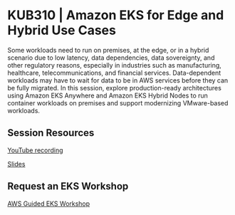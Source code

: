 # KUB310 | Amazon EKS for Edge and Hybrid Use Cases
Some workloads need to run on premises, at the edge, or in a hybrid scenario due to low latency, data dependencies, data sovereignty, and other regulatory reasons, especially in industries such as manufacturing, healthcare, telecommunications, and financial services. Data-dependent workloads may have to wait for data to be in AWS services before they can be fully migrated. In this session, explore production-ready architectures using Amazon EKS Anywhere and Amazon EKS Hybrid Nodes to run container workloads on premises and support modernizing VMware-based workloads. 

## Session Resources
[YouTube recording](https://youtu.be/QMzor8haEOM?si=VtlyEW0F72ail55l) 

[Slides](https://reinvent.awsevents.com/content/dam/reinvent/2024/slides/kub/KUB310_Amazon-EKS-for-edge-and-hybrid-use-cases.pdf)

## Request an EKS Workshop
[AWS Guided EKS Workshop](https://pages.awscloud.com/NAMER-other-PT-eks-workshop-2024-reg.html?trk=93273282-cba3-45ac-932f-841b45264eee&sc_channel=el)
